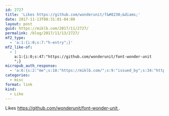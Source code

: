 ```yaml
---
id: 2727
title: 'Likes https://github.com/wonderunit/f&#8230;&diams;'
date: 2017-11-13T08:31:01-04:00
layout: post
guid: https://miklb.com/2017/11/2727/
permalink: /blog/2017/11/13/2727/
mf2_type:
  - 'a:1:{i:0;s:7:"h-entry";}'
mf2_like-of:
  - |
    a:1:{i:0;s:47:"https://github.com/wonderunit/font-wonder-unit
    ";}
micropub_auth_response:
  - 'a:6:{s:2:"me";s:18:"https://miklb.com/";s:9:"issued_by";s:34:"https://tokens.indieauth.com/token";s:9:"client_id";s:27:"http://cweiske.de/shpub.htm";s:9:"issued_at";s:10:"1493939659";s:5:"scope";s:6:"create";s:5:"nonce";s:9:"430847497";}'
categories:
  - misc
format: link
kind:
  - Like
---
```

<p>Likes <a class="u-like-of" href="https://github.com/wonderunit/font-wonder-unit
">https://github.com/wonderunit/font-wonder-unit
</a>.</p>